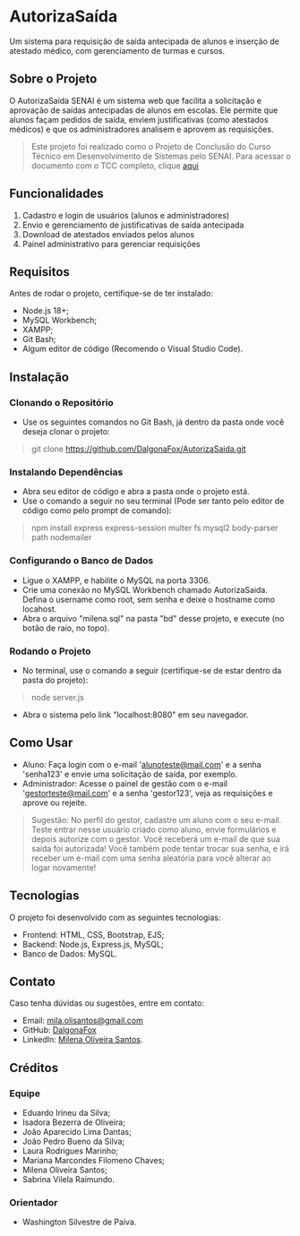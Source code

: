 # AutorizaSaída
Um sistema para requisição de saída antecipada de alunos e inserção de atestado médico, com gerenciamento de turmas e cursos.

## Sobre o Projeto
O AutorizaSaída SENAI é um sistema web que facilita a solicitação e aprovação de saídas antecipadas de alunos em escolas. Ele permite que alunos façam pedidos de saída, enviem justificativas (como atestados médicos) e que os administradores analisem e aprovem as requisições.
> Este projeto foi realizado como o Projeto de Conclusão do Curso Técnico em Desenvolvimento de Sistemas pelo SENAI. Para acessar o documento com o TCC completo, clique [aqui](https://autoriza.onrender.com/membros)

## Funcionalidades
1. Cadastro e login de usuários (alunos e administradores)
2. Envio e gerenciamento de justificativas de saída antecipada
3. Download de atestados enviados pelos alunos
4. Painel administrativo para gerenciar requisições

## Requisitos
Antes de rodar o projeto, certifique-se de ter instalado:
- Node.js 18+;
- MySQL Workbench;
- XAMPP;
- Git Bash;
- Algum editor de código (Recomendo o Visual Studio Code).

## Instalação

### Clonando o Repositório
- Use os seguintes comandos no Git Bash, já dentro da pasta onde você deseja clonar o projeto:
> git clone https://github.com/DalgonaFox/AutorizaSaida.git

### Instalando Dependências
- Abra seu editor de código e abra a pasta onde o projeto está.
- Use o comando a seguir no seu terminal (Pode ser tanto pelo editor de código como pelo prompt de comando):
> npm install express express-session multer fs mysql2 body-parser path nodemailer

### Configurando o Banco de Dados
- Ligue o XAMPP, e habilite o MySQL na porta 3306.
- Crie uma conexão no MySQL Workbench chamado AutorizaSaida. Defina o username como root, sem senha e deixe o hostname como locahost.
- Abra o arquivo "milena.sql" na pasta "bd" desse projeto, e execute (no botão de raio, no topo).

### Rodando o Projeto
- No terminal, use o comando a seguir (certifique-se de estar dentro da pasta do projeto):
> node server.js
- Abra o sistema pelo link "localhost:8080" em seu navegador.

## Como Usar
- Aluno: Faça login com o e-mail 'alunoteste@mail.com' e a senha 'senha123' e envie uma solicitação de saída, por exemplo.
- Administrador: Acesse o painel de gestão com o e-mail 'gestorteste@mail.com' e a senha 'gestor123', veja as requisições e aprove ou rejeite.
> Sugestão: No perfil do gestor, cadastre um aluno com o seu e-mail. Teste entrar nesse usuário criado como aluno, envie formulários e depois autorize com o gestor. Você receberá um e-mail de que sua saída foi autorizada! Você também pode tentar trocar sua senha, e irá receber um e-mail com uma senha aleatória para você alterar ao logar novamente!

## Tecnologias
O projeto foi desenvolvido com as seguintes tecnologias:
- Frontend: HTML, CSS, Bootstrap, EJS;
- Backend: Node.js, Express.js, MySQL;
- Banco de Dados: MySQL.

## Contato
Caso tenha dúvidas ou sugestões, entre em contato:
- Email: mila.olisantos@gmail.com
- GitHub: [DalgonaFox](https://github.com/DalgonaFox)
- LinkedIn: [Milena Oliveira Santos](https://www.linkedin.com/in/milena-oliveira-santos-432611278/).

## Créditos
### Equipe
- Eduardo Irineu da Silva;
- Isadora Bezerra de Oliveira;
- João Aparecido Lima Dantas;
- João Pedro Bueno da Silva;
- Laura Rodrigues Marinho;
- Mariana Marcondes Filomeno Chaves;
- Milena Oliveira Santos;
- Sabrina Vilela Raimundo.

### Orientador
- Washington Silvestre de Paiva.